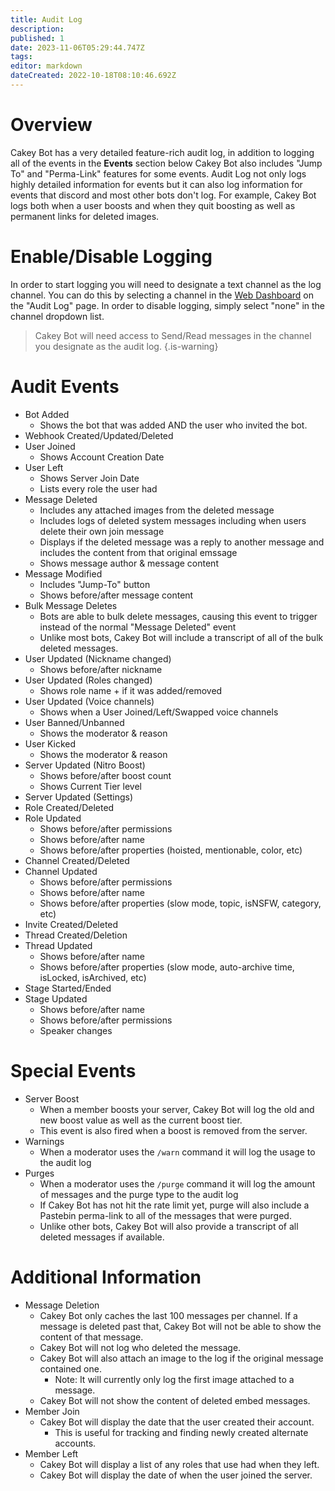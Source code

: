 ```yaml
---
title: Audit Log
description: 
published: 1
date: 2023-11-06T05:29:44.747Z
tags: 
editor: markdown
dateCreated: 2022-10-18T08:10:46.692Z
---
```


# Overview

Cakey Bot has a very detailed feature-rich audit log, in addition to logging all of the events in the **Events** section below Cakey Bot also includes "Jump To" and "Perma-Link" features for some events. Audit Log not only logs highly detailed information for events but it can also log information for events that discord and most other bots don't log. For example, Cakey Bot logs both when a user boosts and when they quit boosting as well as permanent links for deleted images.

# Enable/Disable Logging

In order to start logging you will need to designate a text channel as the log channel. You can do this by selecting a channel in the [Web Dashboard](https://cakeybot.app/dashboard/public/) on the "Audit Log" page. In order to disable logging, simply select "none" in the channel dropdown list.

> Cakey Bot will need access to Send/Read messages in the channel you designate as the audit log.
{.is-warning}

# Audit Events

* Bot Added
  * Shows the bot that was added AND the user who invited the bot.
* Webhook Created/Updated/Deleted
* User Joined
  * Shows Account Creation Date
* User Left
  * Shows Server Join Date
  * Lists every role the user had
* Message Deleted
  * Includes any attached images from the deleted message
  * Includes logs of deleted system messages including when users delete their own join message
  * Displays if the deleted message was a reply to another message and includes the content from that original emssage
  * Shows message author & message content
* Message Modified
  * Includes "Jump-To" button
  * Shows before/after message content
* Bulk Message Deletes
  * Bots are able to bulk delete messages, causing this event to trigger instead of the normal "Message Deleted" event
  * Unlike most bots, Cakey Bot will include a transcript of all of the bulk deleted messages.
* User Updated (Nickname changed)
  * Shows before/after nickname
* User Updated (Roles changed)
  * Shows role name + if it was added/removed
* User Updated (Voice channels)
  * Shows when a User Joined/Left/Swapped voice channels
* User Banned/Unbanned
  * Shows the moderator & reason
* User Kicked
  * Shows the moderator & reason
* Server Updated (Nitro Boost)
  * Shows before/after boost count
  * Shows Current Tier level
* Server Updated (Settings)
* Role Created/Deleted
* Role Updated
  * Shows before/after permissions
  * Shows before/after name
  * Shows before/after properties (hoisted, mentionable, color, etc)
* Channel Created/Deleted
* Channel Updated
  * Shows before/after permissions
  * Shows before/after name
  * Shows before/after properties (slow mode, topic, isNSFW, category, etc)
* Invite Created/Deleted
* Thread Created/Deletion
* Thread Updated
  * Shows before/after name
  * Shows before/after properties (slow mode, auto-archive time, isLocked, isArchived, etc)
* Stage Started/Ended
* Stage Updated
  * Shows before/after name
  * Shows before/after permissions
  * Speaker changes

# Special Events

* Server Boost
  * When a member boosts your server, Cakey Bot will log the old and new boost value as well as the current boost tier.
  * This event is also fired when a boost is removed from the server.
* Warnings
  * When a moderator uses the `/warn` command it will log the usage to the audit log
* Purges
  * When a moderator uses the `/purge` command it will log the amount of messages and the purge type to the audit log
  * If Cakey Bot has not hit the rate limit yet, purge will also include a Pastebin perma-link to all of the messages that were purged.
  * Unlike other bots, Cakey Bot will also provide a transcript of all deleted messages if available.

# Additional Information

* Message Deletion
  * Cakey Bot only caches the last 100 messages per channel. If a message is deleted past that, Cakey Bot will not be able to show the content of that message.
  * Cakey Bot will not log who deleted the message.
  * Cakey Bot will also attach an image to the log if the original message contained one.
    * Note: It will currently only log the first image attached to a message.
  * Cakey Bot will not show the content of deleted embed messages.
* Member Join
  * Cakey Bot will display the date that the user created their account.
    * This is useful for tracking and finding newly created alternate accounts.
* Member Left
  * Cakey Bot will display a list of any roles that use had when they left.
  * Cakey Bot will display the date of when the user joined the server.